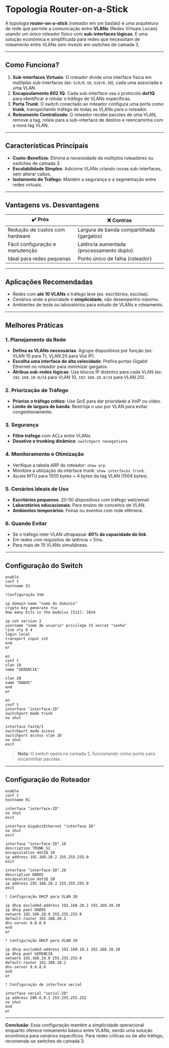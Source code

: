 # Topologia Router-on-a-Stick

A topologia **router-on-a-stick** (roteador em um bastão) é uma arquitetura de rede que permite a comunicação entre **VLANs** (Redes Virtuais Locais) usando um único roteador físico com **sub-interfaces lógicas**. É uma solução econômica e simplificada para redes que necessitam de roteamento entre VLANs sem investir em switches de camada 3.

---

## Como Funciona?  
1. **Sub-interfaces Virtuais**: O roteador divide uma interface física em múltiplas sub-interfaces (ex: `Gi0/0.10`, `Gi0/0.20`), cada uma associada a uma VLAN.  
2. **Encapsulamento 802.1Q**: Cada sub-interface usa o protocolo **dot1Q** para identificar e rotular o tráfego de VLANs específicas.  
3. **Porta Trunk**: O switch conectado ao roteador configura uma porta como **trunk**, transportando tráfego de todas as VLANs para o roteador.  
4. **Roteamento Centralizado**: O roteador recebe pacotes de uma VLAN, remove a tag, roteia para a sub-interface de destino e reencaminha com a nova tag VLAN.  

---

## Características Principais  
- **Custo-Benefício**: Elimina a necessidade de múltiplos roteadores ou switches de camada 3.  
- **Escalabilidade Simples**: Adicione VLANs criando novas sub-interfaces, sem alterar cabos.  
- **Isolamento de Tráfego**: Mantém a segurança e a segmentação entre redes virtuais.  

---

## Vantagens vs. Desvantagens  
| **✔️ Prós**                     | **❌ Contras**                             |
| ------------------------------- | ----------------------------------------- |
| Redução de custos com hardware  | Largura de banda compartilhada (gargalos) |
| Fácil configuração e manutenção | Latência aumentada (processamento duplo)  |
| Ideal para redes pequenas       | Ponto único de falha (roteador)           |

---

## Aplicações Recomendadas  
- Redes com **até 10 VLANs** e tráfego leve (ex: escritórios, escolas).  
- Cenários onde a prioridade é **simplicidade**, não desempenho máximo.  
- Ambientes de teste ou laboratórios para estudo de VLANs e roteamento.  

---

## Melhores Práticas  

### 1. Planejamento da Rede
- **Defina as VLANs necessárias**: Agrupe dispositivos por função (ex: VLAN 10 para TI, VLAN 20 para Voz IP).  
- **Escolha uma interface de alta velocidade**: Prefira portas Gigabit Ethernet no roteador para minimizar gargalos.  
- **Atribua sub-redes lógicas**: Use blocos IP distintos para cada VLAN (ex: `192.168.10.0/24` para VLAN 10, `192.168.20.0/24` para VLAN 20).  

### 2. Priorização de Tráfego
- **Priorize o tráfego crítico**: Use QoS para dar prioridade a VoIP ou vídeo.  
- **Limite de largura de banda**: Restrinja o uso por VLAN para evitar congestionamento.  

### 3. Segurança
- **Filtre tráfego** com ACLs entre VLANs.  
- **Desative o trunking dinâmico**: `switchport nonegotiate`.  

### 4. Monitoramento e Otimização
- Verifique a tabela ARP do roteador: `show arp`.  
- Monitore a utilização da interface trunk: `show interfaces trunk`.  
- Ajuste MTU para 1500 bytes + 4 bytes da tag VLAN (1504 bytes).  

### 5. Cenários Ideais de Uso
- **Escritórios pequenos**: 20-50 dispositivos com tráfego web/email.  
- **Laboratórios educacionais**: Para ensino de conceitos de VLAN.  
- **Ambientes temporários**: Feiras ou eventos com rede efêmera.  

### 6. Quando Evitar
- Se o tráfego inter-VLAN ultrapassar **40% da capacidade do link**.  
- Em redes com requisitos de latência < 5ms.  
- Para mais de 15 VLANs simultâneas.  

---

## Configuração do Switch  
```
enable  
conf t  
hostname S1  

!Configuração SSH

ip domain-name "nome do dominio"  
crypto key generate rsa
How many bits in the modulus [512]: 1024

ip ssh version 2 
username "nome de usuario" privilege 15 secret "senha"
line vty 0 4
login local
transport input ssh
end
wr 

en
conf t
vlan 10  
name "GERENCIA"   

vlan 20  
name "DADOS"    
end
wr

en
conf t
interface "interface-ID"    
switchport mode trunk  
no shut  

interface fast0/1  
switchport mode access  
switchport access vlan 20  
no shut  
exit  
```
> **Nota**: O switch opera na camada 2, funcionando como ponte para encaminhar pacotes.

---

## Configuração do Roteador  
```
enable  
conf t  
hostname R1  

interface "interface-ID"  
no shut  
exit  

interface GigabitEthernet "interface ID"
no shut
exit

interface "interface-ID".10  
description TRUNK_S1  
encapsulation dot1Q 10  
ip address 192.168.10.2 255.255.255.0  
exit  

interface "interface-ID".20
description DADOS  
encapsulation dot1Q 20  
ip address 192.168.20.2 255.255.255.0  
exit  

! Configuração DHCP para VLAN 20

ip dhcp excluded-address 192.168.20.1 192.168.20.10  
ip dhcp pool DADOS  
network 192.168.20.0 255.255.255.0  
default-router 192.168.20.2  
dns-server 8.8.8.8  
end  
wr  

! Configuração DHCP para VLAN 10

ip dhcp excluded-address 192.168.10.1 192.168.10.10  
ip dhcp pool GERENCIA  
network 192.168.10.0 255.255.255.0  
default-router 192.168.10.2  
dns-server 8.8.8.8  
end  
wr  

! Configuração de interface serial
 
interface serial "serial-ID"  
ip address 200.0.0.1 255.255.255.252  
no shut  
end  
wr  
```
---

**Conclusão**: Essa configuração mantém a simplicidade operacional enquanto oferece roteamento básico entre VLANs, sendo uma solução econômica para cenários específicos. Para redes críticas ou de alto tráfego, recomenda-se switches de camada 3.
